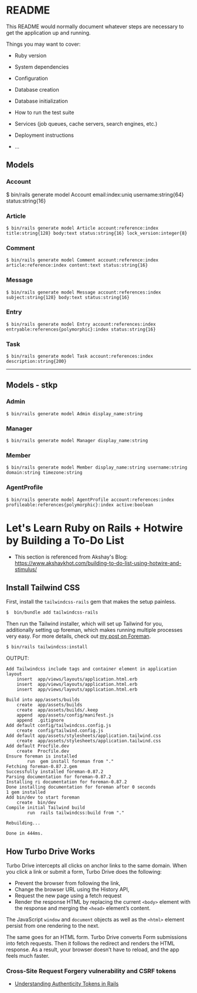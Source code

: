 # README

This README would normally document whatever steps are necessary to get the
application up and running.

Things you may want to cover:

* Ruby version

* System dependencies

* Configuration

* Database creation

* Database initialization

* How to run the test suite

* Services (job queues, cache servers, search engines, etc.)

* Deployment instructions

* ...

## Models

### Account

  $ bin/rails generate model Account email:index:uniq username:string{64} status:string{16}

### Article

    $ bin/rails generate model Article account:reference:index title:string{128} body:text status:string{16} lock_version:integer{8}

### Comment

    $ bin/rails generate model Comment account:reference:index article:reference:index content:text status:string{16}

### Message

    $ bin/rails generate model Message account:references:index subject:string{128} body:text status:string{16}

### Entry

    $ bin/rails generate model Entry account:references:index entryable:references{polymorphic}:index status:string{16}

### Task

    $ bin/rails generate model Task account:references:index description:string{200}

---

## Models - stkp

### Admin

    $ bin/rails generate model Admin display_name:string

### Manager

    $ bin/rails generate model Manager display_name:string

### Member

    $ bin/rails generate model Member display_name:string username:string domain:string timezone:string

### AgentProfile

    $ bin/rails generate model AgentProfile account:references:index profileable:references{polymorphic}:index active:boolean


# Let's Learn Ruby on Rails + Hotwire by Building a To-Do List

- This section is referenced from Akshay's Blog: https://www.akshaykhot.com/building-to-do-list-using-hotwire-and-stimulus/

## Install Tailwind CSS

First, install the `tailwindcss-rails` gem that makes the setup painless.

```bash
$  bin/bundle add tailwindcss-rails
```

Then run the Tailwind installer, which will set up Tailwind for you, additionally setting up foreman, which makes running multiple processes very easy. For more details, check out [my post on Foreman](https://www.akshaykhot.com/launching-multiple-processes-using-foreman/).

```bash
$ bin/rails tailwindcss:install
```

OUTPUT:

    Add Tailwindcss include tags and container element in application layout
        insert  app/views/layouts/application.html.erb
        insert  app/views/layouts/application.html.erb
        insert  app/views/layouts/application.html.erb

    Build into app/assets/builds
        create  app/assets/builds
        create  app/assets/builds/.keep
        append  app/assets/config/manifest.js
        append  .gitignore
    Add default config/tailwindcss.config.js
        create  config/tailwind.config.js
    Add default app/assets/stylesheets/application.tailwind.css
        create  app/assets/stylesheets/application.tailwind.css
    Add default Procfile.dev
        create  Procfile.dev
    Ensure foreman is installed
            run  gem install foreman from "."
    Fetching foreman-0.87.2.gem
    Successfully installed foreman-0.87.2
    Parsing documentation for foreman-0.87.2
    Installing ri documentation for foreman-0.87.2
    Done installing documentation for foreman after 0 seconds
    1 gem installed
    Add bin/dev to start foreman
        create  bin/dev
    Compile initial Tailwind build
            run  rails tailwindcss:build from "."

    Rebuilding...

    Done in 444ms.


## How Turbo Drive Works
Turbo Drive intercepts all clicks on anchor links to the same domain. When you click a link or submit a form, Turbo Drive does the following:

- Prevent the browser from following the link,
- Change the browser URL using the History API,
- Request the new page using a fetch request
- Render the response HTML by replacing the current `<body>` element with the response and merging the `<head>` element’s content.

The JavaScript `window` and `document` objects as well as the `<html>` element persist from one rendering to the next.

The same goes for an HTML form. Turbo Drive converts Form submissions into fetch requests. Then it follows the redirect and renders the HTML response. As a result, your browser doesn’t have to reload, and the app feels much faster.

### Cross-Site Request Forgery vulnerability and CSRF tokens
- [Understanding Authenticity Tokens in Rails](https://www.akshaykhot.com/understanding-authenticity-tokens-in-rails/)
